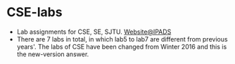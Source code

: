 # CSE-labs
* Lab assignments for CSE, SE, SJTU. [Website@IPADS](http://ipads.se.sjtu.edu.cn/courses/cse/)
* There are 7 labs in total, in which lab5 to lab7 are different from previous years'. The labs of CSE have been changed from Winter 2016 and this is the new-version answer.
